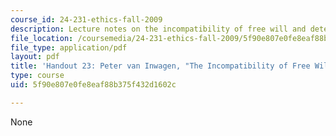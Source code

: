 ```yaml
---
course_id: 24-231-ethics-fall-2009
description: Lecture notes on the incompatibility of free will and determinism.
file_location: /coursemedia/24-231-ethics-fall-2009/5f90e807e0fe8eaf88b375f432d1602c_MIT24_231F09_lec24.pdf
file_type: application/pdf
layout: pdf
title: 'Handout 23: Peter van Inwagen, "The Incompatibility of Free Will and Determinism"'
type: course
uid: 5f90e807e0fe8eaf88b375f432d1602c

---
```

None